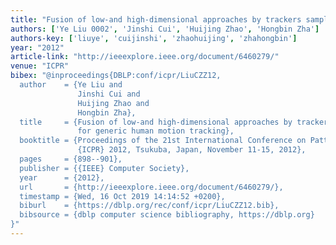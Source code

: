 ```yaml
---
title: "Fusion of low-and high-dimensional approaches by trackers sampling for generic human motion tracking"
authors: ['Ye Liu 0002', 'Jinshi Cui', 'Huijing Zhao', 'Hongbin Zha']
authors-key: ['liuye', 'cuijinshi', 'zhaohuijing', 'zhahongbin']
year: "2012"
article-link: "http://ieeexplore.ieee.org/document/6460279/"
venue: "ICPR"
bibex: "@inproceedings{DBLP:conf/icpr/LiuCZZ12,
  author    = {Ye Liu and
               Jinshi Cui and
               Huijing Zhao and
               Hongbin Zha},
  title     = {Fusion of low-and high-dimensional approaches by trackers sampling
               for generic human motion tracking},
  booktitle = {Proceedings of the 21st International Conference on Pattern Recognition,
               {ICPR} 2012, Tsukuba, Japan, November 11-15, 2012},
  pages     = {898--901},
  publisher = {{IEEE} Computer Society},
  year      = {2012},
  url       = {http://ieeexplore.ieee.org/document/6460279/},
  timestamp = {Wed, 16 Oct 2019 14:14:52 +0200},
  biburl    = {https://dblp.org/rec/conf/icpr/LiuCZZ12.bib},
  bibsource = {dblp computer science bibliography, https://dblp.org}
}"
---
```

